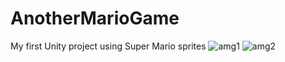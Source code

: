 # AnotherMarioGame
My first Unity project using Super Mario sprites
![amg1](https://user-images.githubusercontent.com/81094882/146346507-e4f68c69-279e-4afe-a323-c807a4dedc68.jpg)
![amg2](https://user-images.githubusercontent.com/81094882/146346516-f79fade1-4a1a-4959-aacd-e6202a91e659.jpg)
